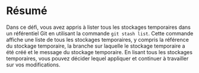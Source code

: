 # Résumé

Dans ce défi, vous avez appris à lister tous les stockages temporaires dans un référentiel Git en utilisant la commande `git stash list`. Cette commande affiche une liste de tous les stockages temporaires, y compris la référence du stockage temporaire, la branche sur laquelle le stockage temporaire a été créé et le message du stockage temporaire. En lisant tous les stockages temporaires, vous pouvez décider lequel appliquer et continuer à travailler sur vos modifications.
